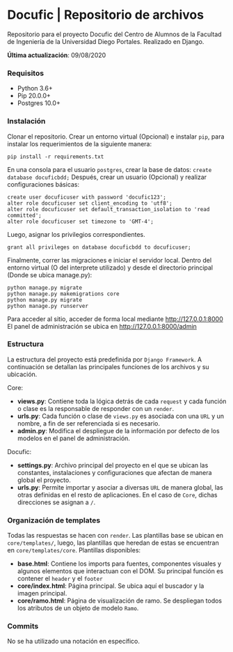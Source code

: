 # Docufic | Repositorio de archivos

Repositorio para el proyecto Docufic del Centro de Alumnos de la Facultad de Ingeniería de la Universidad Diego Portales. Realizado en Django.

**Última actualización**: 09/08/2020

### Requisitos

- Python 3.6+
- Pip 20.0.0+
- Postgres 10.0+

### Instalación
Clonar el repositorio. Crear un entorno virtual (Opcional) e instalar `pip`, para instalar los requerimientos de la siguiente manera:
```
pip install -r requirements.txt
```

En una consola para el usuario `postgres`, crear la base de datos:
`create database docuficbdd;`
Después, crear un usuario (Opcional) y realizar configuraciones básicas:
```
create user docuficuser with password 'docufic123';
alter role docuficuser set client_encoding to 'utf8';
alter role docuficuser set default_transaction_isolation to 'read committed';
alter role docuficuser set timezone to 'GMT-4';
```
Luego, asignar los privilegios correspondientes.
```
grant all privileges on database docuficbdd to docuficuser;
```
Finalmente, correr las migraciones e iniciar el servidor local. Dentro del entorno virtual (O del interprete utilizado) y desde el directorio principal (Donde se ubica manage.py):
```
python manage.py migrate
python manage.py makemigrations core
python manage.py migrate
python manage.py runserver
```

Para acceder al sitio, acceder de forma local mediante http://127.0.0.1:8000
El panel de administración se ubica en http://127.0.0.1:8000/admin


### Estructura
La estructura del proyecto está predefinida por `Django Framework`. A continuación se detallan las principales funciones de los archivos y su ubicación.

Core:
- **views.py**: Contiene toda la lógica detrás de cada `request` y cada función o clase es la responsable de responder con un `render`.
- **urls.py**: Cada función o clase de `views.py` es asociada con una `URL` y un nombre, a fin de ser referenciada si es necesario.
- **admin.py**: Modifica el despliegue de la información por defecto de los modelos en el panel de administración.

Docufic:
- **settings.py**: Archivo principal del proyecto en el que se ubican las constantes, instalaciones y configuraciones que afectan de manera global el proyecto.
- **urls.py**: Permite importar y asociar a diversas `URL` de manera global, las otras definidas en el resto de aplicaciones. En el caso de `Core`, dichas direcciones se asignan a `/`.


### Organización de templates
Todas las respuestas se hacen con `render`. Las plantillas base se ubican en `core/templates/`, luego, las plantillas que heredan de estas se encuentran en `core/templates/core`.
Plantillas disponibles:
- **base.html**: Contiene los imports para fuentes, componentes visuales y algunos elementos que interactuan con el DOM. Su principal función es contener el `header` y el `footer`
- **core/index.html**: Página principal. Se ubica aquí el buscador y la imagen principal.
- **core/ramo.html**: Página de visualización de ramo. Se despliegan todos los atributos de un objeto de modelo `Ramo`.


### Commits

No se ha utilizado una notación en específico.





